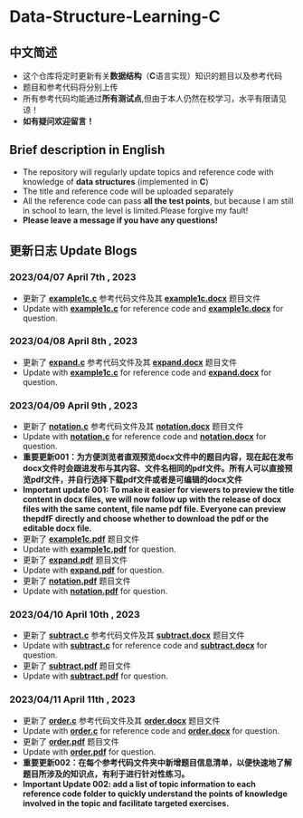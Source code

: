 # Data-Structure-Learning-C
## 中文简述
* 这个仓库将定时更新有关**数据结构**（**C**语言实现）知识的题目以及参考代码  
* 题目和参考代码将分别上传  
* 所有参考代码均能通过**所有测试点**,但由于本人仍然在校学习，水平有限请见谅！  
* **如有疑问欢迎留言！**  

## Brief description in English
* The repository will regularly update topics and reference code with knowledge of **data structures** (implemented in **C**)  
* The title and reference code will be uploaded separately  
* All the reference code can pass **all the test points**, but because I am still in school to learn, the level is limited.Please forgive my fault!  
* **Please leave a message if you have any questions!**  

## 更新日志 Update Blogs
### **2023/04/07** **April 7th , 2023**  
* 更新了 **[example1c.c](https://github.com/MossDream/Data-Structure-Learning-C/blob/main/Episode%201/example1c.c)** 参考代码文件及其 **[example1c.docx](https://github.com/MossDream/Data-Structure-Learning-C/blob/main/example1c.docx)** 题目文件  
* Update with **[example1c.c](https://github.com/MossDream/Data-Structure-Learning-C/blob/main/Episode%201/example1c.c)** for reference code and **[example1c.docx](https://github.com/MossDream/Data-Structure-Learning-C/blob/main/example1c.docx)** for question.  

### **2023/04/08** **April 8th , 2023**  
* 更新了 **[expand.c](https://github.com/MossDream/Data-Structure-Learning-C/blob/main/Episode%201/expand.c)** 参考代码文件及其 **[expand.docx](https://github.com/MossDream/Data-Structure-Learning-C/blob/main/expand.docx)** 题目文件  
* Update with **[example1c.c](https://github.com/MossDream/Data-Structure-Learning-C/blob/main/Episode%201/expand.c)** for reference code and **[expand.docx](https://github.com/MossDream/Data-Structure-Learning-C/blob/main/expand.docx)** for question.

### **2023/04/09** **April 9th , 2023**  
* 更新了 **[notation.c](https://github.com/MossDream/Data-Structure-Learning-C/blob/main/Episode%201/notation.c)** 参考代码文件及其 **[notation.docx](https://github.com/MossDream/Data-Structure-Learning-C/blob/main/notation.docx)** 题目文件  
* Update with **[notation.c](https://github.com/MossDream/Data-Structure-Learning-C/blob/main/Episode%201/notation.c)** for reference code and **[notation.docx](https://github.com/MossDream/Data-Structure-Learning-C/blob/main/notation.docx)** for question.    
* **重要更新001：为方便浏览者直观预览docx文件中的题目内容，现在起在发布docx文件时会跟进发布与其内容、文件名相同的pdf文件。所有人可以直接预览pdf文件，并自行选择下载pdf文件或者是可编辑的docx文件**  
* **Important update 001: To make it easier for viewers to preview the title content in docx files, we will now follow up with the release of docx files with the same content, file name pdf file. Everyone can preview thepdfF directly and choose whether to download the pdf or the editable docx file.**  
* 更新了 **[example1c.pdf](https://github.com/MossDream/Data-Structure-Learning-C/blob/main/example1c.pdf)** 题目文件  
* Update with **[example1c.pdf](https://github.com/MossDream/Data-Structure-Learning-C/blob/main/example1c.pdf)** for question.  
* 更新了 **[expand.pdf](https://github.com/MossDream/Data-Structure-Learning-C/blob/main/expand.pdf)** 题目文件  
* Update with **[expand.pdf](https://github.com/MossDream/Data-Structure-Learning-C/blob/main/expand.pdf)** for question.
* 更新了 **[notation.pdf](https://github.com/MossDream/Data-Structure-Learning-C/blob/main/notation.pdf)** 题目文件  
* Update with **[notation.pdf](https://github.com/MossDream/Data-Structure-Learning-C/blob/main/notation.pdf)** for question.  

### **2023/04/10** **April 10th , 2023**  
* 更新了 **[subtract.c](https://github.com/MossDream/Data-Structure-Learning-C/blob/main/Episode%201/subtract.c)** 参考代码文件及其 **[subtract.docx](https://github.com/MossDream/Data-Structure-Learning-C/blob/main/subtract.docx)** 题目文件  
* Update with **[subtract.c](https://github.com/MossDream/Data-Structure-Learning-C/blob/main/Episode%201/subtract.c)** for reference code and **[subtract.docx](https://github.com/MossDream/Data-Structure-Learning-C/blob/main/subtract.docx)** for question.  
* 更新了 **[subtract.pdf](https://github.com/MossDream/Data-Structure-Learning-C/blob/main/subtract.pdf)** 题目文件  
* Update with **[subtract.pdf](https://github.com/MossDream/Data-Structure-Learning-C/blob/main/subtract.pdf)** for question.

### **2023/04/11** **April 11th , 2023**  
* 更新了 **[order.c](https://github.com/MossDream/Data-Structure-Learning-C/blob/main/Episode%201/order.c)** 参考代码文件及其 **[order.docx](https://github.com/MossDream/Data-Structure-Learning-C/blob/main/order.docx)** 题目文件  
* Update with **[order.c](https://github.com/MossDream/Data-Structure-Learning-C/blob/main/Episode%201/order.c)** for reference code and **[order.docx](https://github.com/MossDream/Data-Structure-Learning-C/blob/main/order.docx)** for question.  
* 更新了 **[order.pdf](https://github.com/MossDream/Data-Structure-Learning-C/blob/main/order.pdf)** 题目文件  
* Update with **[order.pdf](https://github.com/MossDream/Data-Structure-Learning-C/blob/main/order.pdf)** for question.
* **重要更新002：在每个参考代码文件夹中新增题目信息清单，以便快速地了解题目所涉及的知识点，有利于进行针对性练习。**  
* **Important Update 002: add a list of topic information to each reference code folder to quickly understand the points of knowledge involved in the topic and facilitate targeted exercises.**


